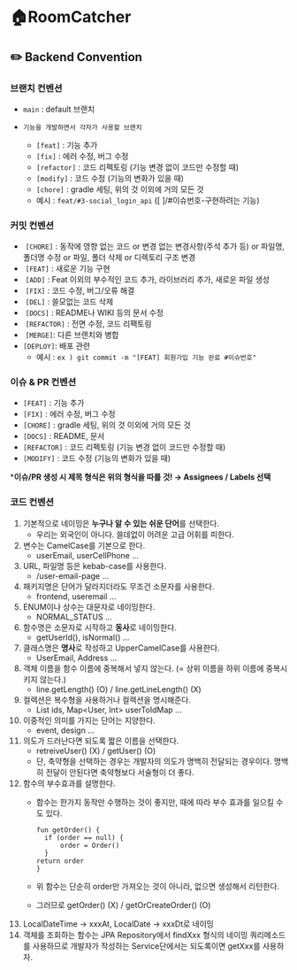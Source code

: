 <h1> 🏠RoomCatcher </h1>

## ✏️ Backend Convention

### 브랜치 컨벤션
- `main` : default 브랜치
  
- `기능을 개발하면서 각자가 사용할 브랜치`
  - `[feat]` : 기능 추가
  - `[fix]` : 에러 수정, 버그 수정
  - `[refactor]` : 코드 리펙토링 (기능 변경 없이 코드만 수정할 때)
  - `[modify]` : 코드 수정 (기능의 변화가 있을 때)
  - `[chore]` : gradle 세팅, 위의 것 이외에 거의 모든 것
  - 예시 : ```feat/#3-social_login_api```
           ([ ]/#이슈번호-구현하려는 기능)


### 커밋 컨벤션

-  `[CHORE]` : 동작에 영향 없는 코드 or 변경 없는 변경사항(주석 추가 등) or 파일명, 폴더명 수정 or 파일, 폴더 삭제 or 디렉토리 구조 변경
-  `[FEAT]` : 새로운 기능 구현
-  `[ADD]` : Feat 이외의 부수적인 코드 추가, 라이브러리 추가, 새로운 파일 생성
-  `[FIX]` : 코드 수정, 버그/오류 해결
-  `[DEL]` : 쓸모없는 코드 삭제
-  `[DOCS]` : README나 WIKI 등의 문서 수정
-  `[REFACTOR]` : 전면 수정, 코드 리팩토링 
-  `[MERGE]`: 다른 브랜치와 병합
-  `[DEPLOY]`: 배포 관련
    -  예시 : `ex ) git commit -m "[FEAT] 회원가입 기능 완료 #이슈번호"`


### 이슈 & PR 컨벤션

- `[FEAT]` : 기능 추가
- `[FIX]` : 에러 수정, 버그 수정
- `[CHORE]` : gradle 세팅, 위의 것 이외에 거의 모든 것
- `[DOCS]` : README, 문서
- `[REFACTOR]` : 코드 리펙토링 (기능 변경 없이 코드만 수정할 때)
- `[MODIFY]` : 코드 수정 (기능의 변화가 있을 때)

***이슈/PR 생성 시 제목 형식은 위의 형식을 따를 것! → Assignees / Labels 선택**


### 코드 컨벤션

1. 기본적으로 네이밍은 **누구나 알 수 있는 쉬운 단어**를 선택한다.
    - 우리는 외국인이 아니다. 쓸데없이 어려운 고급 어휘를 피한다.
2. 변수는 CamelCase를 기본으로 한다.
    - userEmail, userCellPhone ...
3. URL, 파일명 등은 kebab-case를 사용한다.
    - /user-email-page ...
4. 패키지명은 단어가 달라지더라도 무조건 소문자를 사용한다.
    - frontend, useremail ...
5. ENUM이나 상수는 대문자로 네이밍한다.
    - NORMAL_STATUS ...
6. 함수명은 소문자로 시작하고 **동사**로 네이밍한다.
    - getUserId(), isNormal() ...
7. 클래스명은 **명사**로 작성하고 UpperCamelCase를 사용한다.
    - UserEmail, Address ...
8. 객체 이름을 함수 이름에 중복해서 넣지 않는다. (= 상위 이름을 하위 이름에 중복시키지 않는다.)
    - line.getLength() (O) / line.getLineLength() (X)
9. 컬렉션은 복수형을 사용하거나 컬렉션을 명시해준다.
    - List ids, Map<User, Int> userToIdMap ...
10. 이중적인 의미를 가지는 단어는 지양한다.
    - event, design ...
11. 의도가 드러난다면 되도록 짧은 이름을 선택한다.
    - retreiveUser() (X) / getUser() (O)
    - 단, 축약형을 선택하는 경우는 개발자의 의도가 명백히 전달되는 경우이다. 명백히 전달이 안된다면 축약형보다 서술형이 더 좋다.
12. 함수의 부수효과를 설명한다.
    - 함수는 한가지 동작만 수행하는 것이 좋지만, 때에 따라 부수 효과를 일으킬 수도 있다.
        
        ```
        fun getOrder() {
          if (order == null) {
              order = Order()
          }
        return order
        }
        ```
        
    - 위 함수는 단순히 order만 가져오는 것이 아니라, 없으면 생성해서 리턴한다.
    - 그러므로 getOrder() (X) / getOrCreateOrder() (O)
13. LocalDateTime -> xxxAt, LocalDate -> xxxDt로 네이밍
14. 객체를 조회하는 함수는 JPA Repository에서 findXxx 형식의 네이밍 쿼리메소드를 사용하므로 개발자가 작성하는 Service단에서는 되도록이면 getXxx를 사용하자.




